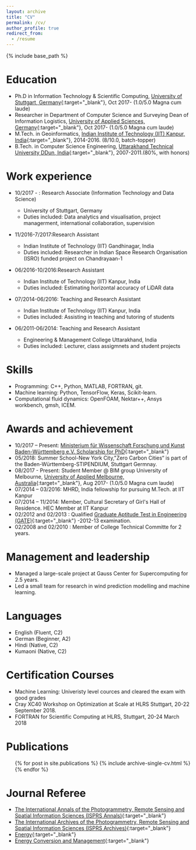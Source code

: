 ```yaml
---
layout: archive
title: "CV"
permalink: /cv/
author_profile: true
redirect_from:
  - /resume
---
```


{% include base_path %}

Education
======
* Ph.D in Information Technology & Scientific Computing, [University of Stuttgart, Germany](https://www.uni-stuttgart.de/){:target="_blank"}, Oct 2017- (1.0/5.0 Magna cum laude)
* Researcher in Department of Computer Science and Surveying Dean of Information Logistics, [University of Applied Sciences, Germany](https://www.hft-stuttgart.de/){:target="_blank"}, Oct 2017- (1.0/5.0 Magna cum laude)
* M.Tech. in Geoinformatics, [Indian Institute of Technology (IIT) Kanpur, India](http://www.iitk.ac.in/){:target="_blank"}, 2014-2016. (8/10.0, batch-topper)
* B.Tech. in Computer Science Engineering, [Uttarakhand Technical University DDun, India](http://www.uktech.ac.in/uksee/){:target="_blank"}, 2007-2011.(80%, with honors)


Work experience
======
* 10/2017 - : Research Associate (Information Technology and Data Science)
  * University of Stuttgart, Germany
  * Duties included: Data analytics and visualisation, project managerment, international collaboration, supervision
  
* 11/2016-7/2017:Research Assistant
  * Indian Institute of Technology (IIT) Gandhinagar, India
  * Duties included: Researcher in Indian Space Research Organisation (ISRO) funded project on Chandrayaan-1

* 06/2016-10/2016:Research Assistant
  * Indian Institute of Technology (IIT) Kanpur, India
  * Duties included: Estimating horizontal accuracy of LiDAR data
  
* 07/2014-06/2016: Teaching and Research Assistant
  * Indian Institute of Technology (IIT) Kanpur, India
  * Duties included: Assisting in teaching and tutoring of students
  
* 06/2011-06/2014: Teaching and Research Assistant
  * Engineering & Management College Uttarakhand, India
  * Duties included: Lecturer, class assigmnets and student projects
  
  
Skills
======
* Programming: C++, Python, MATLAB, FORTRAN, git.
* Machine learning: Python, TensorFlow, Keras, Scikit-learn.
* Computational fluid dynamics: OpenFOAM, Nektar++, Ansys workbench, gmsh, ICEM.


Awards and achievement
======
* 10/2017 – Present: [Ministerium für Wissenschaft Forschung und Kunst Baden-Württemberg e.V. Scholarship for PhD](https://www.windycities.de/projects/){:target="_blank"}
* 05/2018:	Summer School-New York City,"Zero Carbon Cities“ is part of the Baden-Württemberg-STIPENDIUM, Stuttgart Germnay.
* 08/2017 - Present: Student Member @ BIM group University of Melbourne, [University of Applied Melbourne, Australia](https://www.blogs.unimelb.edu.au/bim-iag/members/){:target="_blank"}, Aug 2017- (1.0/5.0 Magna cum laude)
* 07/2014 – 03/2016:	MHRD, India fellowship for pursuing M.Tech. at IIT Kanpur
* 07/2014 – 11/2014:	Member, Cultural Secretary of Girl's Hall of Residence. HEC Member at IIT Kanpur
* 02/2012 and 02/2013 : Qualified [Graduate Aptitude Test in Engineering (GATE)](https://en.wikipedia.org/wiki/Graduate_Aptitude_Test_in_Engineering){:target="_blank"} -2012-13 examination.
* 02/2008 and 02/2010 : Member of College Technical Committe for 2 years. 


Management and leadership
======
* Managed a large-scale project at Gauss Center for Supercomputing for 2.5 years.
* Led a small team for research in wind prediction modelling and machine learning.


Languages 
======
* English (Fluent, C2)
* German (Beginner, A2)
* Hindi (Native, C2)
* Kumaoni (Native, C2)


Certification Courses 
======
 * Machine Learning: Univeristy level cources and cleared the exam with good grades
 * Cray XC40 Workshop on Optimization at Scale at HLRS Stuttgart, 20-22 September 2018.
 * FORTRAN for Scientific Computing at HLRS, Stuttgart, 20-24 March 2018


Publications
======
  <ul>{% for post in site.publications %}
    {% include archive-single-cv.html %}
  {% endfor %}</ul>
  

Journal Referee 
======
* [The International Annals of the Photogrammetry, Remote Sensing and Spatial Information Sciences (ISPRS Annals)](https://aip.scitation.org/journal/phf){:target="_blank"}
* [The International Archives of the Photogrammetry, Remote Sensing and Spatial Information Sciences (ISPRS Archives)](https://www.journals.elsevier.com/international-journal-of-heat-and-mass-transfer){:target="_blank"}
* [Energy](https://www.journals.elsevier.com/energy){:target="_blank"}
* [Energy Conversion and Management](https://www.journals.elsevier.com/energy-conversion-and-management){:target="_blank"}

